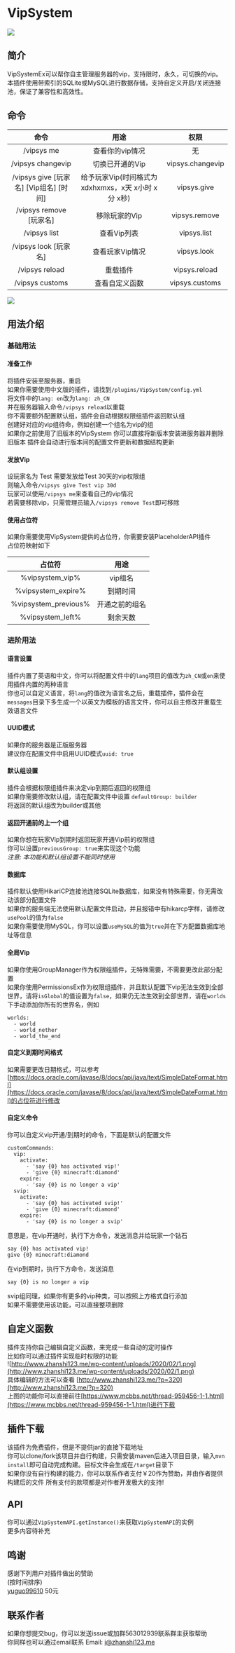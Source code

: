 # VipSystem
 
[![](https://www.jitpack.io/v/com.gitee.Soldier233/VipSystemRecode.svg)](https://www.jitpack.io/#com.gitee.Soldier233/VipSystemRecode)

## 简介
VipSystemEx可以帮你自主管理服务器的vip，支持限时，永久，可切换的vip。本插件使用带索引的SQLite或MySQL进行数据存储，支持自定义开启/关闭连接池，保证了兼容性和高效性。

## 命令

| 命令 | 用途 | 权限 |
| :-: | :-: | :-:|
|/vipsys me | 查看你的vip情况 | 无 |
|/vipsys changevip | 切换已开通的Vip | vipsys.changevip |
|/vipsys give [玩家名] [Vip组名] [时间] | 给予玩家Vip(时间格式为xdxhxmxs，x天 x小时 x分 x秒) | vipsys.give |
|/vipsys remove [玩家名] | 移除玩家的Vip | vipsys.remove |
|/vipsys list | 查看Vip列表 | vipsys.list |
|/vipsys look [玩家名] | 查看玩家Vip情况 | vipsys.look |
|/vipsys reload | 重载插件 | vipsys.reload |
|/vipsys customs | 查看自定义函数 | vipsys.customs |

![](http://www.zhanshi123.me/wp-content/uploads/2020/02/QQ截图20200215093116.png)


## 用法介绍
### 基础用法
#### 准备工作
将插件安装至服务器，重启  
如果你需要使用中文版的插件，请找到```/plugins/VipSystem/config.yml```  
将文件中的```lang: en```改为```lang: zh_CN```  
并在服务器输入命令```/vipsys reload```以重载  
你不需要额外配置默认组，插件会自动根据权限组插件返回默认组    
创建好对应的vip组待命，例如创建一个组名为vip的组  
如果你之前使用了旧版本的VipSystem 你可以直接将新版本安装进服务器并删除旧版本 插件会自动进行版本间的配置文件更新和数据结构更新
#### 发放Vip
设玩家名为 Test 需要发放给Test 30天的vip权限组  
则输入命令```/vipsys give Test vip 30d```  
玩家可以使用```/vipsys me```来查看自己的vip情况  
若需要移除vip，只需管理员输入```/vipsys remove Test```即可移除  
#### 使用占位符
如果你需要使用VipSystem提供的占位符，你需要安装PlaceholderAPI插件  
占位符映射如下  

| 占位符 | 用途 |
| :-: | :-: | 
| %vipsystem_vip% | vip组名 |
| %vipsystem_expire% | 到期时间 |
| %vipsystem_previous% | 开通之前的组名 |
| %vipsystem_left% | 剩余天数 |

### 进阶用法
#### 语言设置
插件内置了英语和中文，你可以将配置文件中的```lang```项目的值改为```zh_CN```或```en```来使用插件内置的两种语言  
你也可以自定义语言，将```lang```的值改为语言名之后，重载插件，插件会在```messages```目录下多生成一个以英文为模板的语言文件，你可以自主修改并重载生效语言文件
#### UUID模式
如果你的服务器是正版服务器  
建议你在配置文件中启用UUID模式```uuid: true```
#### 默认组设置
插件会根据权限组插件来决定vip到期后返回的权限组  
如果你需要修改默认组，请在配置文件中设置 ```defaultGroup: builder```  
将返回的默认组改为builder或其他
#### 返回开通前的上一个组
如果你想在玩家Vip到期时返回玩家开通Vip前的权限组  
你可以设置```previousGroup: true```来实现这个功能  
*注意: 本功能和默认组设置不能同时使用*
#### 数据库
插件默认使用HikariCP连接池连接SQLite数据库，如果没有特殊需要，你无需改动该部分配置文件  
如果你的服务端无法使用默认配置文件启动，并且报错中有hikarcp字样，请修改```usePool```的值为```false```  
如果你需要使用MySQL，你可以设置```useMySQL```的值为```true```并在下方配置数据库地址等信息
#### 全局Vip
如果你使用GroupManager作为权限组插件，无特殊需要，不需要更改此部分配置  
如果你使用PermissionsEx作为权限组插件，并且默认配置下vip无法生效到全部世界，请将```isGlobal```的值设置为```false```，如果仍无法生效到全部世界，请在```worlds```下手动添加你所有的世界名，例如
```
worlds:
  - world
  - world_nether
  - world_the_end
```
#### 自定义到期时间格式
如果需要更改日期格式，可以参考[https://docs.oracle.com/javase/8/docs/api/java/text/SimpleDateFormat.html](https://docs.oracle.com/javase/8/docs/api/java/text/SimpleDateFormat.html)的占位符进行修改
#### 自定义命令
你可以自定义vip开通/到期时的命令，下面是默认的配置文件
```
customCommands:
  vip:
    activate:
      - 'say {0} has activated vip!'
      - 'give {0} minecraft:diamond'
    expire:
      - 'say {0} is no longer a vip'
  svip:
    activate:
      - 'say {0} has activated svip!'
      - 'give {0} minecraft:diamond'
    expire:
      - 'say {0} is no longer a svip'
```
意思是，在vip开通时，执行下方命令，发送消息并给玩家一个钻石
```
say {0} has activated vip!
give {0} minecraft:diamond
```
在vip到期时，执行下方命令，发送消息
```
say {0} is no longer a vip
```
svip组同理，如果你有更多的vip种类，可以按照上方格式自行添加  
如果不需要使用该功能，可以直接整项删除
## 自定义函数
插件支持你自己编辑自定义函数，来完成一些自动的定时操作  
比如你可以通过插件实现临时权限的功能  
![http://www.zhanshi123.me/wp-content/uploads/2020/02/1.png](http://www.zhanshi123.me/wp-content/uploads/2020/02/1.png)  
具体编辑的方法可以查看 [http://www.zhanshi123.me/?p=320](http://www.zhanshi123.me/?p=320)  
上图的功能你可以直接前往[https://www.mcbbs.net/thread-959456-1-1.html](https://www.mcbbs.net/thread-959456-1-1.html)进行下载
## 插件下载
该插件为免费插件，但是不提供jar的直接下载地址  
你可以clone/fork该项目并自行构建，只需安装maven后进入项目目录，输入```mvn install```即可自动完成构建。目标文件会生成在```/target```目录下  
如果你没有自行构建的能力，你可以联系作者支付￥20作为赞助，并由作者提供构建后的文件
所有支付的款项都是对作者开发极大的支持!
## API
你可以通过```VipSystemAPI.getInstance()```来获取```VipSystemAPI```的实例  
更多内容待补充
## 鸣谢
感谢下列用户对插件做出的赞助  
(按时间排序)  
[yuguo99610](https://www.mcbbs.net/?62235) 50元 
## 联系作者
如果你想提交bug，你可以发送issue或加群563012939联系群主获取帮助  
你同样也可以通过email联系 Email: [i@zhanshi123.me](mailto:i@zhanshi123.me)